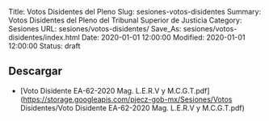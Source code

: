 Title: Votos Disidentes del Pleno
Slug: sesiones-votos-disidentes
Summary: Votos Disidentes del Pleno del Tribunal Superior de Justicia
Category: Sesiones
URL: sesiones/votos-disidentes/
Save_As: sesiones/votos-disidentes/index.html
Date: 2020-01-01 12:00:00
Modified: 2020-01-01 12:00:00
Status: draft

 



## Descargar


* [Voto Disidente EA-62-2020 Mag. L.E.R.V y M.C.G.T.pdf](https://storage.googleapis.com/pjecz-gob-mx/Sesiones/Votos Disidentes/Voto Disidente EA-62-2020 Mag. L.E.R.V y M.C.G.T.pdf)


